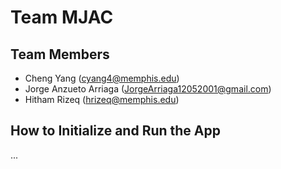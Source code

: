 # Team MJAC

## Team Members



- Cheng Yang (cyang4@memphis.edu) 
- Jorge Anzueto Arriaga (JorgeArriaga12052001@gmail.com)
- Hitham Rizeq (hrizeq@memphis.edu)


## How to Initialize and Run the App

...
